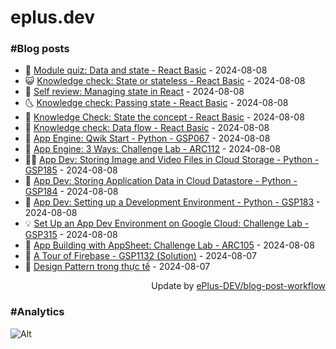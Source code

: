 # eplus.dev

### #Blog posts

<!-- BLOG-POST-LIST:START -->
 - 🧰 [Module quiz: Data and state - React Basic](https://eplus.dev/module-quiz-data-and-state-react-basic) - 2024-08-08
 - 😺 [Knowledge check: State or stateless - React Basic](https://eplus.dev/knowledge-check-state-or-stateless-react-basic) - 2024-08-08
 - 🗽 [Self review: Managing state in React](https://eplus.dev/self-review-managing-state-in-react) - 2024-08-08
 - 🌜 [Knowledge check: Passing state - React Basic](https://eplus.dev/knowledge-check-passing-state-react-basic) - 2024-08-08
 - 📝 [Knowledge Check: State the concept - React Basic](https://eplus.dev/knowledge-check-state-the-concept-react-basic) - 2024-08-08
 - 🚀 [Knowledge check: Data flow - React Basic](https://eplus.dev/knowledge-check-data-flow-react-basic) - 2024-08-08
 - 💼 [App Engine: Qwik Start - Python - GSP067](https://eplus.dev/app-engine-qwik-start-python-gsp067) - 2024-08-08
 - 🦣 [App Engine: 3 Ways: Challenge Lab - ARC112](https://eplus.dev/app-engine-3-ways-challenge-lab-arc112) - 2024-08-08
 - 👨‍🏫 [App Dev: Storing Image and Video Files in Cloud Storage - Python - GSP185](https://eplus.dev/app-dev-storing-image-and-video-files-in-cloud-storage-python-gsp185) - 2024-08-08
 - 🔭 [App Dev: Storing Application Data in Cloud Datastore - Python - GSP184](https://eplus.dev/app-dev-storing-application-data-in-cloud-datastore-python-gsp184) - 2024-08-08
 - 🤡 [App Dev: Setting up a Development Environment - Python - GSP183](https://eplus.dev/app-dev-setting-up-a-development-environment-python-gsp183) - 2024-08-08
 - 💡 [Set Up an App Dev Environment on Google Cloud: Challenge Lab - GSP315](https://eplus.dev/set-up-an-app-dev-environment-on-google-cloud-challenge-lab-gsp315) - 2024-08-08
 - 🦣 [App Building with AppSheet: Challenge Lab - ARC105](https://eplus.dev/app-building-with-appsheet-challenge-lab-arc105) - 2024-08-08
 - 💪 [A Tour of Firebase - GSP1132 &lpar;Solution&rpar;](https://eplus.dev/a-tour-of-firebase-gsp1132-solution) - 2024-08-07
 - 🤡 [Design Pattern trong thực tế](https://eplus.dev/design-pattern-trong-thuc-te) - 2024-08-07<!-- BLOG-POST-LIST:END -->

<div align="right">
  Update by <a target="_blank"
    href="https://github.com/ePlus-DEV/blog-post-workflow">ePlus-DEV/blog-post-workflow</a>
</div>

### #Analytics
![Alt](https://repobeats.axiom.co/api/embed/9990f7cddfbad8d834990b10ccad05f81ac1096f.svg "Repobeats analytics image")
